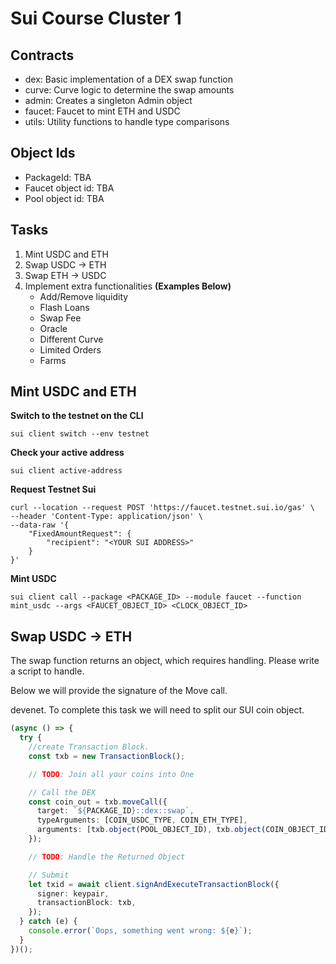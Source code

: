 # Sui Course Cluster 1

## Contracts

- dex: Basic implementation of a DEX swap function
- curve: Curve logic to determine the swap amounts
- admin: Creates a singleton Admin object
- faucet: Faucet to mint ETH and USDC
- utils: Utility functions to handle type comparisons

## Object Ids

- PackageId: TBA
- Faucet object id: TBA
- Pool object id: TBA

## Tasks

1.  Mint USDC and ETH
2.  Swap USDC -> ETH
3.  Swap ETH -> USDC
4.  Implement extra functionalities **(Examples Below)**
    - Add/Remove liquidity
    - Flash Loans
    - Swap Fee
    - Oracle
    - Different Curve
    - Limited Orders
    - Farms

## Mint USDC and ETH

**Switch to the testnet on the CLI**

```console
sui client switch --env testnet
```

**Check your active address**

```console
sui client active-address
```

**Request Testnet Sui**

```console
curl --location --request POST 'https://faucet.testnet.sui.io/gas' \
--header 'Content-Type: application/json' \
--data-raw '{
    "FixedAmountRequest": {
        "recipient": "<YOUR SUI ADDRESS>"
    }
}'
```

**Mint USDC**

```console
sui client call --package <PACKAGE_ID> --module faucet --function mint_usdc --args <FAUCET_OBJECT_ID> <CLOCK_OBJECT_ID>
```

## Swap USDC -> ETH

The swap function returns an object, which requires handling. Please write a script to handle.

Below we will provide the signature of the Move call.

devenet. To complete this task we will need to split our SUI coin object.

```ts
(async () => {
  try {
    //create Transaction Block.
    const txb = new TransactionBlock();

    // TODO: Join all your coins into One

    // Call the DEX
    const coin_out = txb.moveCall({
      target: `${PACKAGE_ID}::dex::swap`,
      typeArguments: [COIN_USDC_TYPE, COIN_ETH_TYPE],
      arguments: [txb.object(POOL_OBJECT_ID), txb.object(COIN_OBJECT_ID)],
    });

    // TODO: Handle the Returned Object

    // Submit
    let txid = await client.signAndExecuteTransactionBlock({
      signer: keypair,
      transactionBlock: txb,
    });
  } catch (e) {
    console.error(`Oops, something went wrong: ${e}`);
  }
})();
```
